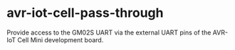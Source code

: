 # avr-iot-cell-pass-through
Provide access to the GM02S UART via the external UART pins of the AVR-IoT Cell Mini development board.
